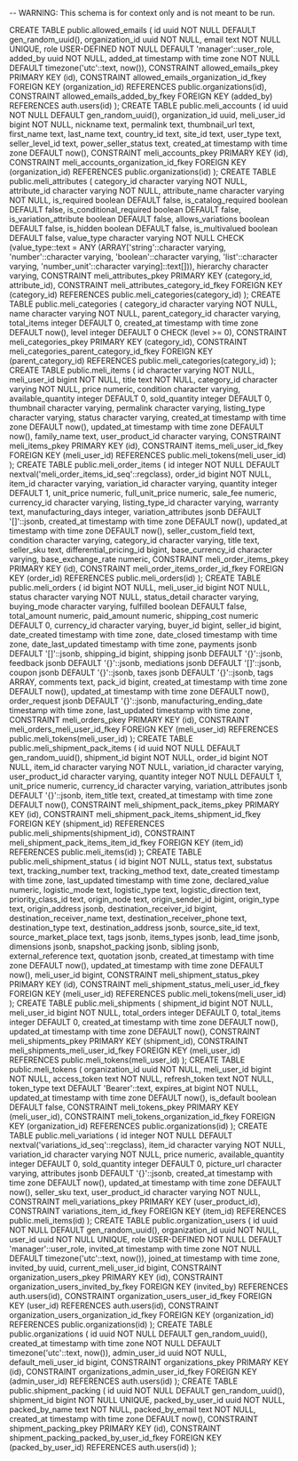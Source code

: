 -- WARNING: This schema is for context only and is not meant to be run.

CREATE TABLE public.allowed_emails (
  id uuid NOT NULL DEFAULT gen_random_uuid(),
  organization_id uuid NOT NULL,
  email text NOT NULL UNIQUE,
  role USER-DEFINED NOT NULL DEFAULT 'manager'::user_role,
  added_by uuid NOT NULL,
  added_at timestamp with time zone NOT NULL DEFAULT timezone('utc'::text, now()),
  CONSTRAINT allowed_emails_pkey PRIMARY KEY (id),
  CONSTRAINT allowed_emails_organization_id_fkey FOREIGN KEY (organization_id) REFERENCES public.organizations(id),
  CONSTRAINT allowed_emails_added_by_fkey FOREIGN KEY (added_by) REFERENCES auth.users(id)
);
CREATE TABLE public.meli_accounts (
  id uuid NOT NULL DEFAULT gen_random_uuid(),
  organization_id uuid,
  meli_user_id bigint NOT NULL,
  nickname text,
  permalink text,
  thumbnail_url text,
  first_name text,
  last_name text,
  country_id text,
  site_id text,
  user_type text,
  seller_level_id text,
  power_seller_status text,
  created_at timestamp with time zone DEFAULT now(),
  CONSTRAINT meli_accounts_pkey PRIMARY KEY (id),
  CONSTRAINT meli_accounts_organization_id_fkey FOREIGN KEY (organization_id) REFERENCES public.organizations(id)
);
CREATE TABLE public.meli_attributes (
  category_id character varying NOT NULL,
  attribute_id character varying NOT NULL,
  attribute_name character varying NOT NULL,
  is_required boolean DEFAULT false,
  is_catalog_required boolean DEFAULT false,
  is_conditional_required boolean DEFAULT false,
  is_variation_attribute boolean DEFAULT false,
  allows_variations boolean DEFAULT false,
  is_hidden boolean DEFAULT false,
  is_multivalued boolean DEFAULT false,
  value_type character varying NOT NULL CHECK (value_type::text = ANY (ARRAY['string'::character varying, 'number'::character varying, 'boolean'::character varying, 'list'::character varying, 'number_unit'::character varying]::text[])),
  hierarchy character varying,
  CONSTRAINT meli_attributes_pkey PRIMARY KEY (category_id, attribute_id),
  CONSTRAINT meli_attributes_category_id_fkey FOREIGN KEY (category_id) REFERENCES public.meli_categories(category_id)
);
CREATE TABLE public.meli_categories (
  category_id character varying NOT NULL,
  name character varying NOT NULL,
  parent_category_id character varying,
  total_items integer DEFAULT 0,
  created_at timestamp with time zone DEFAULT now(),
  level integer DEFAULT 0 CHECK (level >= 0),
  CONSTRAINT meli_categories_pkey PRIMARY KEY (category_id),
  CONSTRAINT meli_categories_parent_category_id_fkey FOREIGN KEY (parent_category_id) REFERENCES public.meli_categories(category_id)
);
CREATE TABLE public.meli_items (
  id character varying NOT NULL,
  meli_user_id bigint NOT NULL,
  title text NOT NULL,
  category_id character varying NOT NULL,
  price numeric,
  condition character varying,
  available_quantity integer DEFAULT 0,
  sold_quantity integer DEFAULT 0,
  thumbnail character varying,
  permalink character varying,
  listing_type character varying,
  status character varying,
  created_at timestamp with time zone DEFAULT now(),
  updated_at timestamp with time zone DEFAULT now(),
  family_name text,
  user_product_id character varying,
  CONSTRAINT meli_items_pkey PRIMARY KEY (id),
  CONSTRAINT items_meli_user_id_fkey FOREIGN KEY (meli_user_id) REFERENCES public.meli_tokens(meli_user_id)
);
CREATE TABLE public.meli_order_items (
  id integer NOT NULL DEFAULT nextval('meli_order_items_id_seq'::regclass),
  order_id bigint NOT NULL,
  item_id character varying,
  variation_id character varying,
  quantity integer DEFAULT 1,
  unit_price numeric,
  full_unit_price numeric,
  sale_fee numeric,
  currency_id character varying,
  listing_type_id character varying,
  warranty text,
  manufacturing_days integer,
  variation_attributes jsonb DEFAULT '[]'::jsonb,
  created_at timestamp with time zone DEFAULT now(),
  updated_at timestamp with time zone DEFAULT now(),
  seller_custom_field text,
  condition character varying,
  category_id character varying,
  title text,
  seller_sku text,
  differential_pricing_id bigint,
  base_currency_id character varying,
  base_exchange_rate numeric,
  CONSTRAINT meli_order_items_pkey PRIMARY KEY (id),
  CONSTRAINT meli_order_items_order_id_fkey FOREIGN KEY (order_id) REFERENCES public.meli_orders(id)
);
CREATE TABLE public.meli_orders (
  id bigint NOT NULL,
  meli_user_id bigint NOT NULL,
  status character varying NOT NULL,
  status_detail character varying,
  buying_mode character varying,
  fulfilled boolean DEFAULT false,
  total_amount numeric,
  paid_amount numeric,
  shipping_cost numeric DEFAULT 0,
  currency_id character varying,
  buyer_id bigint,
  seller_id bigint,
  date_created timestamp with time zone,
  date_closed timestamp with time zone,
  date_last_updated timestamp with time zone,
  payments jsonb DEFAULT '[]'::jsonb,
  shipping_id bigint,
  shipping jsonb DEFAULT '{}'::jsonb,
  feedback jsonb DEFAULT '{}'::jsonb,
  mediations jsonb DEFAULT '[]'::jsonb,
  coupon jsonb DEFAULT '{}'::jsonb,
  taxes jsonb DEFAULT '{}'::jsonb,
  tags ARRAY,
  comments text,
  pack_id bigint,
  created_at timestamp with time zone DEFAULT now(),
  updated_at timestamp with time zone DEFAULT now(),
  order_request jsonb DEFAULT '{}'::jsonb,
  manufacturing_ending_date timestamp with time zone,
  last_updated timestamp with time zone,
  CONSTRAINT meli_orders_pkey PRIMARY KEY (id),
  CONSTRAINT meli_orders_meli_user_id_fkey FOREIGN KEY (meli_user_id) REFERENCES public.meli_tokens(meli_user_id)
);
CREATE TABLE public.meli_shipment_pack_items (
  id uuid NOT NULL DEFAULT gen_random_uuid(),
  shipment_id bigint NOT NULL,
  order_id bigint NOT NULL,
  item_id character varying NOT NULL,
  variation_id character varying,
  user_product_id character varying,
  quantity integer NOT NULL DEFAULT 1,
  unit_price numeric,
  currency_id character varying,
  variation_attributes jsonb DEFAULT '{}'::jsonb,
  item_title text,
  created_at timestamp with time zone DEFAULT now(),
  CONSTRAINT meli_shipment_pack_items_pkey PRIMARY KEY (id),
  CONSTRAINT meli_shipment_pack_items_shipment_id_fkey FOREIGN KEY (shipment_id) REFERENCES public.meli_shipments(shipment_id),
  CONSTRAINT meli_shipment_pack_items_item_id_fkey FOREIGN KEY (item_id) REFERENCES public.meli_items(id)
);
CREATE TABLE public.meli_shipment_status (
  id bigint NOT NULL,
  status text,
  substatus text,
  tracking_number text,
  tracking_method text,
  date_created timestamp with time zone,
  last_updated timestamp with time zone,
  declared_value numeric,
  logistic_mode text,
  logistic_type text,
  logistic_direction text,
  priority_class_id text,
  origin_node text,
  origin_sender_id bigint,
  origin_type text,
  origin_address jsonb,
  destination_receiver_id bigint,
  destination_receiver_name text,
  destination_receiver_phone text,
  destination_type text,
  destination_address jsonb,
  source_site_id text,
  source_market_place text,
  tags jsonb,
  items_types jsonb,
  lead_time jsonb,
  dimensions jsonb,
  snapshot_packing jsonb,
  sibling jsonb,
  external_reference text,
  quotation jsonb,
  created_at timestamp with time zone DEFAULT now(),
  updated_at timestamp with time zone DEFAULT now(),
  meli_user_id bigint,
  CONSTRAINT meli_shipment_status_pkey PRIMARY KEY (id),
  CONSTRAINT meli_shipment_status_meli_user_id_fkey FOREIGN KEY (meli_user_id) REFERENCES public.meli_tokens(meli_user_id)
);
CREATE TABLE public.meli_shipments (
  shipment_id bigint NOT NULL,
  meli_user_id bigint NOT NULL,
  total_orders integer DEFAULT 0,
  total_items integer DEFAULT 0,
  created_at timestamp with time zone DEFAULT now(),
  updated_at timestamp with time zone DEFAULT now(),
  CONSTRAINT meli_shipments_pkey PRIMARY KEY (shipment_id),
  CONSTRAINT meli_shipments_meli_user_id_fkey FOREIGN KEY (meli_user_id) REFERENCES public.meli_tokens(meli_user_id)
);
CREATE TABLE public.meli_tokens (
  organization_id uuid NOT NULL,
  meli_user_id bigint NOT NULL,
  access_token text NOT NULL,
  refresh_token text NOT NULL,
  token_type text DEFAULT 'Bearer'::text,
  expires_at bigint NOT NULL,
  updated_at timestamp with time zone DEFAULT now(),
  is_default boolean DEFAULT false,
  CONSTRAINT meli_tokens_pkey PRIMARY KEY (meli_user_id),
  CONSTRAINT meli_tokens_organization_id_fkey FOREIGN KEY (organization_id) REFERENCES public.organizations(id)
);
CREATE TABLE public.meli_variations (
  id integer NOT NULL DEFAULT nextval('variations_id_seq'::regclass),
  item_id character varying NOT NULL,
  variation_id character varying NOT NULL,
  price numeric,
  available_quantity integer DEFAULT 0,
  sold_quantity integer DEFAULT 0,
  picture_url character varying,
  attributes jsonb DEFAULT '{}'::jsonb,
  created_at timestamp with time zone DEFAULT now(),
  updated_at timestamp with time zone DEFAULT now(),
  seller_sku text,
  user_product_id character varying NOT NULL,
  CONSTRAINT meli_variations_pkey PRIMARY KEY (user_product_id),
  CONSTRAINT variations_item_id_fkey FOREIGN KEY (item_id) REFERENCES public.meli_items(id)
);
CREATE TABLE public.organization_users (
  id uuid NOT NULL DEFAULT gen_random_uuid(),
  organization_id uuid NOT NULL,
  user_id uuid NOT NULL UNIQUE,
  role USER-DEFINED NOT NULL DEFAULT 'manager'::user_role,
  invited_at timestamp with time zone NOT NULL DEFAULT timezone('utc'::text, now()),
  joined_at timestamp with time zone,
  invited_by uuid,
  current_meli_user_id bigint,
  CONSTRAINT organization_users_pkey PRIMARY KEY (id),
  CONSTRAINT organization_users_invited_by_fkey FOREIGN KEY (invited_by) REFERENCES auth.users(id),
  CONSTRAINT organization_users_user_id_fkey FOREIGN KEY (user_id) REFERENCES auth.users(id),
  CONSTRAINT organization_users_organization_id_fkey FOREIGN KEY (organization_id) REFERENCES public.organizations(id)
);
CREATE TABLE public.organizations (
  id uuid NOT NULL DEFAULT gen_random_uuid(),
  created_at timestamp with time zone NOT NULL DEFAULT timezone('utc'::text, now()),
  admin_user_id uuid NOT NULL,
  default_meli_user_id bigint,
  CONSTRAINT organizations_pkey PRIMARY KEY (id),
  CONSTRAINT organizations_admin_user_id_fkey FOREIGN KEY (admin_user_id) REFERENCES auth.users(id)
);
CREATE TABLE public.shipment_packing (
  id uuid NOT NULL DEFAULT gen_random_uuid(),
  shipment_id bigint NOT NULL UNIQUE,
  packed_by_user_id uuid NOT NULL,
  packed_by_name text NOT NULL,
  packed_by_email text NOT NULL,
  created_at timestamp with time zone DEFAULT now(),
  CONSTRAINT shipment_packing_pkey PRIMARY KEY (id),
  CONSTRAINT shipment_packing_packed_by_user_id_fkey FOREIGN KEY (packed_by_user_id) REFERENCES auth.users(id)
);